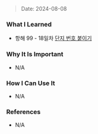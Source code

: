 > Date: 2024-08-08

### What I Learned

- 항해 99 - 18일차 [단지 번호 붙이기](https://github.com/tjsry0466/algorithm-study/blob/main/BOJ/2667.py)

### Why It Is Important

- N/A

### How I Can Use It

- N/A

### References

- N/A
